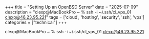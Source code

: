 +++
title = "Setting Up an OpenBSD Server"
date = "2025-07-09"
description = "clexp@MacBookPro ~ % ssh -i ~/.ssh/cl_vps_01 clexp@46.23.95.221"
tags = ['cloud', 'hosting', 'security', 'ssh', 'vps']
categories = ["technical"]
+++

clexp@MacBookPro ~ % ssh -i ~/.ssh/cl_vps_01 clexp@46.23.95.221
